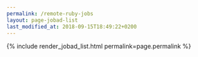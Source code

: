 ```yaml
---
permalink: /remote-ruby-jobs
layout: page-jobad-list
last_modified_at: 2018-09-15T18:49:22+0200
---
```

{% include render_jobad_list.html permalink=page.permalink %}
